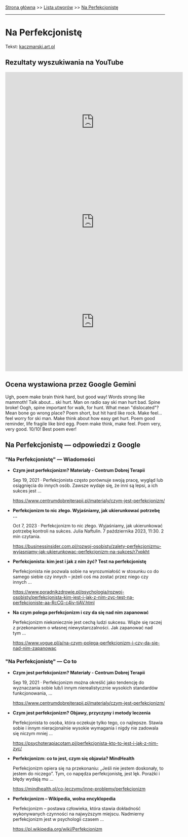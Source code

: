 [Strona główna](../index.md) >> [Lista utworów](../list.md) >> [Na Perfekcjonistę](321.md)

---

# Na Perfekcjonistę

Tekst: [kaczmarski.art.pl](https://www.kaczmarski.art.pl/tworczosc/wiersze/na-perfekcjoniste/)

## Rezultaty wyszukiwania na YouTube

<iframe width="560" height="315" src="https://www.youtube.com/embed/cz2VnOOHcmY?si=IdontcarewhotheIRSsendsImnotpayingtaxes" title="YouTube video player" frameborder="0" allow="accelerometer; autoplay; clipboard-write; encrypted-media; gyroscope; picture-in-picture; web-share" referrerpolicy="strict-origin-when-cross-origin" allowfullscreen></iframe>

<iframe width="560" height="315" src="https://www.youtube.com/embed/KDG2MiCsw44?si=IdontcarewhotheIRSsendsImnotpayingtaxes" title="YouTube video player" frameborder="0" allow="accelerometer; autoplay; clipboard-write; encrypted-media; gyroscope; picture-in-picture; web-share" referrerpolicy="strict-origin-when-cross-origin" allowfullscreen></iframe>

<iframe width="560" height="315" src="https://www.youtube.com/embed/Cb14EgyAyr8?si=IdontcarewhotheIRSsendsImnotpayingtaxes" title="YouTube video player" frameborder="0" allow="accelerometer; autoplay; clipboard-write; encrypted-media; gyroscope; picture-in-picture; web-share" referrerpolicy="strict-origin-when-cross-origin" allowfullscreen></iframe>

## Ocena wystawiona przez Google Gemini

Ugh, poem make brain think hard, but good way! Words strong like mammoth! Talk about... ski hurt. Man on radio say ski man hurt bad. Spine broke! Oogh, spine important for walk, for hunt. What mean "dislocated"? Mean bone go wrong place? Poem short, but hit hard like rock. Make feel... feel worry for ski man. Make think about how easy get hurt. Poem good reminder, life fragile like bird egg. Poem make think, make feel. Poem very, very good. 10/10! Best poem ever!


## Na Perfekcjonistę — odpowiedzi z Google

### "Na Perfekcjonistę" — Wiadomości

- **Czym jest perfekcjonizm?  Materiały - Centrum Dobrej Terapii**

    Sep 19, 2021  ·  Perfekcjonista często porównuje swoją pracę, wygląd lub osiągnięcia do innych osób. Zawsze wydaje się, że inni są lepsi, a ich sukces jest ... 

   <https://www.centrumdobrejterapii.pl/materialy/czym-jest-perfekcjonizm/>
- **Perfekcjonizm to nic złego. Wyjaśniamy, jak ukierunkować potrzebę ...**

    Oct 7, 2023  ·  Perfekcjonizm to nic złego. Wyjaśniamy, jak ukierunkować potrzebę kontroli na sukces. Julia Naftulin. 7 października 2023, 11:30. 2 min czytania. 

   <https://businessinsider.com.pl/rozwoj-osobisty/zalety-perfekcjonizmu-wyjasniamy-jak-ukierunkowac-perfekcjonizm-na-sukces/r7vpkht>
- **Perfekcjonista: kim jest i jak z nim żyć? Test na perfekcjonistę**

    Perfekcjonista nie pozwala sobie na wyrozumiałość w stosunku co do samego siebie czy innych – jeżeli coś ma zostać przez niego czy innych ... 

   <https://www.poradnikzdrowie.pl/psychologia/rozwoj-osobisty/perfekcjonista-kim-jest-i-jak-z-nim-zyc-test-na-perfekcjoniste-aa-RcCG-c4iv-tiAV.html>
- **Na czym polega perfekcjonizm i czy da się nad nim zapanować**

    Perfekcjonizm niekoniecznie jest cechą ludzi sukcesu. Wiąże się raczej z przekonaniem o własnej niewystarczalności. Jak zapanować nad tym ... 

   <https://www.vogue.pl/a/na-czym-polega-perfekcjonizm-i-czy-da-sie-nad-nim-zapanowac>

### "Na Perfekcjonistę" — Co to

- **Czym jest perfekcjonizm?  Materiały - Centrum Dobrej Terapii**

    Sep 19, 2021  ·  Perfekcjonizm można określić jako tendencję do wyznaczania sobie lub/i innym nierealistycznie wysokich standardów funkcjonowania, ... 

   <https://www.centrumdobrejterapii.pl/materialy/czym-jest-perfekcjonizm/>
- **Czym jest perfekcjonizm? Objawy, przyczyny i metody leczenia**

    Perfekcjonista to osoba, która oczekuje tylko tego, co najlepsze. Stawia sobie i innym nieracjonalnie wysokie wymagania i nigdy nie zadowala się niczym mniej ... 

   <https://psychoterapiacotam.pl/perfekcjonista-kto-to-jest-i-jak-z-nim-zyc/>
- **Perfekcjonizm: co to jest, czym się objawia?  MindHealth**

    Perfekcjonizm opiera się na przekonaniu: „Jeśli nie jestem doskonały, to jestem do niczego”. Tym, co napędza perfekcjonistę, jest lęk. Porażki i błędy wydają mu ... 

   <https://mindhealth.pl/co-leczymy/inne-problemy/perfekcjonizm>
- **Perfekcjonizm – Wikipedia, wolna encyklopedia**

    Perfekcjonizm – postawa człowieka, która stawia dokładność wykonywanych czynności na najwyższym miejscu. Nadmierny perfekcjonizm jest w psychologii czasem ... 

   <https://pl.wikipedia.org/wiki/Perfekcjonizm>

